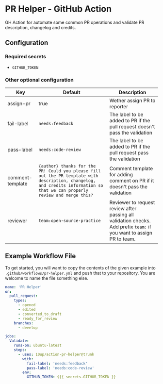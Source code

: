# PR Helper - GitHub Action
GH Action for automate some common PR operations and validate PR description, changelog and credits.

## Configuration
### Required secrets
* `GITHUB_TOKEN` 



### Other optional configuration

| Key | Default | Description |
| --- | ------- | ----------- |
| assign-pr | true | Wether assign PR to reporter |
| fail-label | `needs:feedback` | The label to be added to PR if the pull request doesn't pass the validation |
| pass-label | `needs:code-review` | The label to be added to PR if the pull request pass the validation |
| comment-template | `{author} thanks for the PR! Could you please fill out the PR template with description, changelog, and credits information so that we can properly review and merge this?` | Comment template for adding comment on PR if it doesn't pass the validation |
| reviewer | `team:open-source-practice` | Reviewer to request review after passing all validation checks. Add prefix `team:` if you want to assign PR to team.

## Example Workflow File

To get started, you will want to copy the contents of the given example into `.github/workflows/pr-helper.yml` and push that to your repository. You are welcome to name the file something else.

```yml
name: 'PR Helper'
on:
  pull_request:
    types:
      - opened
      - edited
      - converted_to_draft
      - ready_for_review
    branches:
      - develop

jobs:
  Validate:
    runs-on: ubuntu-latest
    steps:
      - uses: 10up/action-pr-helper@trunk
        with:
          fail-label: 'needs:feedback'
          pass-label: 'needs:code-review'
        env:
          GITHUB_TOKEN: ${{ secrets.GITHUB_TOKEN }}
```
